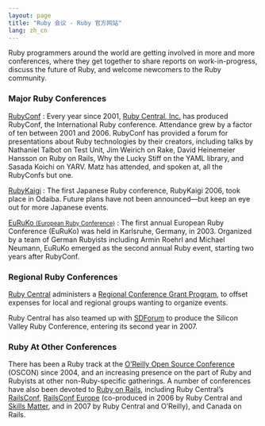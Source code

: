 ```yaml
---
layout: page
title: "Ruby 会议 - Ruby 官方网站"
lang: zh_cn
---
```


Ruby programmers around the world are getting involved in more and more
conferences, where they get together to share reports on
work-in-progress, discuss the future of Ruby, and welcome newcomers to
the Ruby community.

### Major Ruby Conferences

[RubyConf][1]
: Every year since 2001, [Ruby Central, Inc.][2] has produced RubyConf,
  the International Ruby conference. Attendance grew by a factor of ten
  between 2001 and 2006. RubyConf has provided a forum for presentations
  about Ruby technologies by their creators, including talks by
  Nathaniel Talbot on Test Unit, Jim Weirich on Rake, David Heinemeier
  Hansson on Ruby on Rails, Why the Lucky Stiff on the YAML library, and
  Sasada Koichi on YARV. Matz has attended, and spoken at, all the
  RubyConfs but one.

[RubyKaigi][3]
: The first Japanese Ruby conference, RubyKaigi 2006, took place in
  Odaiba. Future plans have not been announced—but keep an eye out for
  more Japanese events.

[EuRuKo <small>(European Ruby Conference)</small>][4]
: The first annual European Ruby Conference (EuRuKo) was held in
  Karlsruhe, Germany, in 2003. Organized by a team of German Rubyists
  including Armin Roehrl and Michael Neumann, EuRuKo emerged as the
  second annual Ruby event, starting two years after RubyConf.

### Regional Ruby Conferences

[Ruby Central][2] administers a [Regional Conference Grant Program][5],
to offset expenses for local and regional groups wanting to organize
events.

Ruby Central has also teamed up with [SDForum][6] to produce the Silicon
Valley Ruby Conference, entering its second year in 2007.

### Ruby At Other Conferences

There has been a Ruby track at the [O’Reilly Open Source Conference][7]
(OSCON) since 2004, and an increasing presence on the part of Ruby and
Rubyists at other non-Ruby-specific gatherings. A number of conferences
have also been devoted to [Ruby on Rails][8], including Ruby Central’s
[RailsConf][9], [RailsConf Europe][10] (co-produced in 2006 by Ruby
Central and [Skills Matter][11], and in 2007 by Ruby Central and
O’Reilly), and Canada on Rails.



[1]: http://rubyconf.org/
[2]: http://rubycentral.org
[3]: http://rubykaigi.org/
[4]: http://euruko.org
[5]: http://rubycentral.org/community/grant
[6]: http://www.sdforum.org
[7]: http://conferences.oreillynet.com/os2006/
[8]: http://www.rubyonrails.org
[9]: http://www.railsconf.org
[10]: http://europe.railsconf.org
[11]: http://www.skillsmatter.com

